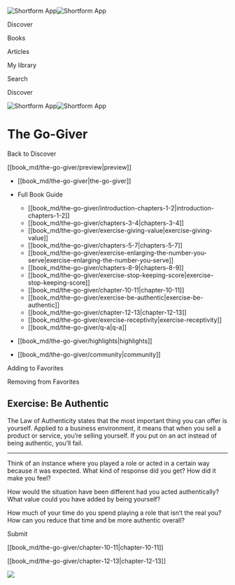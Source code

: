 ![Shortform App](/img/logo.36a2399e.svg)![Shortform App](/img/logo-dark.70c1b072.svg)

Discover

Books

Articles

My library

Search

Discover

![Shortform App](/img/logo.36a2399e.svg)![Shortform App](/img/logo-dark.70c1b072.svg)

# The Go-Giver

Back to Discover

[[book_md/the-go-giver/preview|preview]]

  * [[book_md/the-go-giver|the-go-giver]]
  * Full Book Guide

    * [[book_md/the-go-giver/introduction-chapters-1-2|introduction-chapters-1-2]]
    * [[book_md/the-go-giver/chapters-3-4|chapters-3-4]]
    * [[book_md/the-go-giver/exercise-giving-value|exercise-giving-value]]
    * [[book_md/the-go-giver/chapters-5-7|chapters-5-7]]
    * [[book_md/the-go-giver/exercise-enlarging-the-number-you-serve|exercise-enlarging-the-number-you-serve]]
    * [[book_md/the-go-giver/chapters-8-9|chapters-8-9]]
    * [[book_md/the-go-giver/exercise-stop-keeping-score|exercise-stop-keeping-score]]
    * [[book_md/the-go-giver/chapter-10-11|chapter-10-11]]
    * [[book_md/the-go-giver/exercise-be-authentic|exercise-be-authentic]]
    * [[book_md/the-go-giver/chapter-12-13|chapter-12-13]]
    * [[book_md/the-go-giver/exercise-receptivity|exercise-receptivity]]
    * [[book_md/the-go-giver/q-a|q-a]]
  * [[book_md/the-go-giver/highlights|highlights]]
  * [[book_md/the-go-giver/community|community]]



Adding to Favorites 

Removing from Favorites 

## Exercise: Be Authentic

The Law of Authenticity states that the most important thing you can offer is yourself. Applied to a business environment, it means that when you sell a product or service, you’re selling yourself. If you put on an act instead of being authentic, you’ll fail.

* * *

Think of an instance where you played a role or acted in a certain way because it was expected. What kind of response did you get? How did it make you feel?

How would the situation have been different had you acted authentically? What value could you have added by being yourself?

How much of your time do you spend playing a role that isn’t the real you? How can you reduce that time and be more authentic overall?

Submit 

[[book_md/the-go-giver/chapter-10-11|chapter-10-11]]

[[book_md/the-go-giver/chapter-12-13|chapter-12-13]]

![](https://bat.bing.com/action/0?ti=56018282&Ver=2&mid=2e983188-0270-4fa5-9242-7a1dc157ea40&sid=1711133063fa11eebdec89a8b8ae3bbc&vid=171147a063fa11eea7440fcfeb230d96&vids=0&msclkid=N&pi=0&lg=en-US&sw=800&sh=600&sc=24&nwd=1&tl=Shortform%20%7C%20The%20Go-Giver&p=https%3A%2F%2Fwww.shortform.com%2Fapp%2Fbook%2Fthe-go-giver%2Fexercise-be-authentic&r=&lt=513&evt=pageLoad&sv=1&rn=638307)
